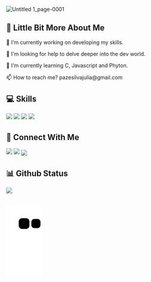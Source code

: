 ![Untitled 1_page-0001](https://user-images.githubusercontent.com/117188894/199810114-801ca14f-6bc1-4859-a854-f6031be70471.jpg)


## 💫 Little Bit More About Me
<p>🔭 I'm currently working on developing my skills.</p>
<p>🙏 I'm looking for help to delve deeper into the dev world.</p>
<p>🌱 I'm currently learning C, Javascript and Phyton.</p>
<p>📫 How to reach me? pazesilvajulia@gmail.com</p>

## 💻 Skills
<p>
<img src="https://img.shields.io/badge/c-%2300599C.svg?style=for-the-badge&logo=c&logoColor=white" style="margin-bottom: 4px;" height="30px">
<img src="https://img.shields.io/badge/python-3670A0?style=for-the-badge&logo=python&logoColor=ffdd54" style="margin-bottom: 4px;" height="30px">
<img src="https://img.shields.io/badge/javascript-%23323330.svg?style=for-the-badge&logo=javascript&logoColor=%23F7DF1E" style="margin-bottom: 4px;" height="30px">
<img src="https://img.shields.io/badge/html5-%23E34F26.svg?style=for-the-badge&logo=html5&logoColor=white" style="margin-bottom: 4px;" height="30px">
</p>

## 👥 Connect With Me
<p>
<a href="https://www.instagram.com/j.ppaz"><img src="https://img.shields.io/badge/Instagram-%23E4405F.svg?style=for-the-badge&logo=Instagram&logoColor=white" style="margin-bottom: 4px;" height="30px" target="_blank"></a>
<a href="https://twitter.com/paz#2148"><img src="https://img.shields.io/badge/Discord-%237289DA.svg?style=for-the-badge&logo=discord&logoColor=white" style="margin-bottom: 4px;" height="30px" target="_blank"></a>
  <a href = "mailto:pazesilvajulia@gmail.com"><img src="https://img.shields.io/badge/-Gmail-%23333?style=for-the-badge&logo=gmail&logoColor=white" target="_blank"></a>
</p>

## 📊 Github Status

<div align="left">
  <a href="https://github.com/pazesilvajulia">
  <img height="180em" src="https://github-readme-stats.vercel.app/api?username=pazesilvajulia&show_icons=true&theme=dracula&include_all_commits=true&count_private=true"/>
</div>
  
  ##
  
  ![Snake animation](https://github.com/rafaballerini/rafaballerini/blob/output/github-contribution-grid-snake.svg)
 
</div>
